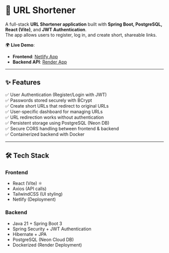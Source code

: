 # 🔗 URL Shortener

A full-stack **URL Shortener application** built with **Spring Boot, PostgreSQL, React (Vite)**, and **JWT Authentication**.  
The app allows users to register, log in, and create short, shareable links.  

🌍 **Live Demo**:  
- **Frontend**: [Netlify App](https://friendly-stardust-5f9657.netlify.app)  
- **Backend API**: [Render App](https://url-shortner-dp47.onrender.com)  

---

## ✨ Features

✅ User Authentication (Register/Login with JWT)  
✅ Passwords stored securely with BCrypt  
✅ Create short URLs that redirect to original URLs  
✅ User-specific dashboard for managing URLs  
✅ URL redirection works without authentication  
✅ Persistent storage using PostgreSQL (Neon DB)  
✅ Secure CORS handling between frontend & backend  
✅ Containerized backend with Docker  

---

## 🛠️ Tech Stack

### **Frontend**
- React (Vite) ⚛️
- Axios (API calls)
- TailwindCSS (UI styling)
- Netlify (Deployment)

### **Backend**
- Java 21 + Spring Boot 3
- Spring Security + JWT Authentication
- Hibernate + JPA
- PostgreSQL (Neon Cloud DB)
- Dockerized (Render Deployment)
